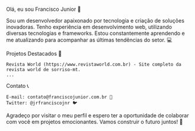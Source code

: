 Olá, eu sou Francisco Junior 👋

Sou um desenvolvedor apaixonado por tecnologia e criação de soluções inovadoras. Tenho experiência em desenvolvimento web, utilizando diversas tecnologias e frameworks. Estou constantemente aprendendo e me atualizando para acompanhar as últimas tendências do setor. 💻

Projetos Destacados 🌟

    Revista World (https://www.revistaworld.com.br) - Site completo da revista world de sorriso-mt.
    ...

Contato 📞

    E-mail: contato@franciscojunior.com.br 📧
    Twitter: @jrfranciscojnr 🐦

Agradeço por visitar o meu perfil e espero ter a oportunidade de colaborar com você em projetos emocionantes. Vamos construir o futuro juntos! 🚀

